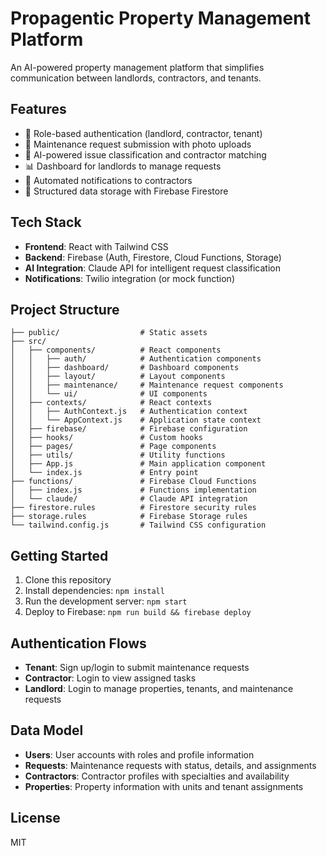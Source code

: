 # Propagentic Property Management Platform

An AI-powered property management platform that simplifies communication between landlords, contractors, and tenants.

## Features

- 🔐 Role-based authentication (landlord, contractor, tenant)
- 🔧 Maintenance request submission with photo uploads
- 🤖 AI-powered issue classification and contractor matching
- 📊 Dashboard for landlords to manage requests
- 📱 Automated notifications to contractors
- 📁 Structured data storage with Firebase Firestore

## Tech Stack

- **Frontend**: React with Tailwind CSS
- **Backend**: Firebase (Auth, Firestore, Cloud Functions, Storage)
- **AI Integration**: Claude API for intelligent request classification
- **Notifications**: Twilio integration (or mock function)

## Project Structure

```
├── public/                  # Static assets
├── src/
│   ├── components/          # React components
│   │   ├── auth/            # Authentication components
│   │   ├── dashboard/       # Dashboard components
│   │   ├── layout/          # Layout components
│   │   ├── maintenance/     # Maintenance request components
│   │   └── ui/              # UI components
│   ├── contexts/            # React contexts
│   │   ├── AuthContext.js   # Authentication context
│   │   └── AppContext.js    # Application state context
│   ├── firebase/            # Firebase configuration
│   ├── hooks/               # Custom hooks
│   ├── pages/               # Page components
│   ├── utils/               # Utility functions
│   ├── App.js               # Main application component
│   └── index.js             # Entry point
├── functions/               # Firebase Cloud Functions
│   ├── index.js             # Functions implementation
│   └── claude/              # Claude API integration
├── firestore.rules          # Firestore security rules
├── storage.rules            # Firebase Storage rules
└── tailwind.config.js       # Tailwind CSS configuration
```

## Getting Started

1. Clone this repository
2. Install dependencies: `npm install`
3. Run the development server: `npm start`
4. Deploy to Firebase: `npm run build && firebase deploy`

## Authentication Flows

- **Tenant**: Sign up/login to submit maintenance requests
- **Contractor**: Login to view assigned tasks
- **Landlord**: Login to manage properties, tenants, and maintenance requests

## Data Model

- **Users**: User accounts with roles and profile information
- **Requests**: Maintenance requests with status, details, and assignments
- **Contractors**: Contractor profiles with specialties and availability
- **Properties**: Property information with units and tenant assignments

## License

MIT 